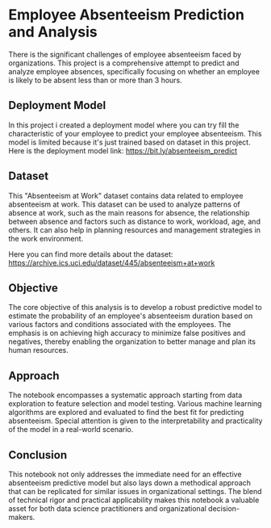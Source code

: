 # Employee Absenteeism Prediction and Analysis

There is the significant challenges of employee absenteeism faced by organizations. 
This project is a comprehensive attempt to predict and analyze employee absences, specifically focusing on whether an employee is likely to be absent less than or more than 3 hours.

## Deployment Model

In this project i created a deployment model where you can try fill the characteristic of your employee to predict your employee absenteeism. This model is limited because it's just trained based on dataset in this project.
Here is the deployment model link: https://bit.ly/absenteeism_predict

## Dataset
This "Absenteeism at Work" dataset contains data related to employee absenteeism at work. This dataset can be used to analyze patterns of absence at work, such as the main reasons for absence, the relationship between absence and factors such as distance to work, workload, age, and others. It can also help in planning resources and management strategies in the work environment.

Here you can find more details about the dataset: https://archive.ics.uci.edu/dataset/445/absenteeism+at+work

## Objective
The core objective of this analysis is to develop a robust predictive model to estimate the probability of an employee's absenteeism duration based on various factors and conditions associated with the employees. The emphasis is on achieving high accuracy to minimize false positives and negatives, thereby enabling the organization to better manage and plan its human resources.

## Approach
The notebook encompasses a systematic approach starting from data exploration to feature selection and model testing. Various machine learning algorithms are explored and evaluated to find the best fit for predicting absenteeism. Special attention is given to the interpretability and practicality of the model in a real-world scenario.


## Conclusion
This notebook not only addresses the immediate need for an effective absenteeism predictive model but also lays down a methodical approach that can be replicated for similar issues in organizational settings. The blend of technical rigor and practical applicability makes this notebook a valuable asset for both data science practitioners and organizational decision-makers.

